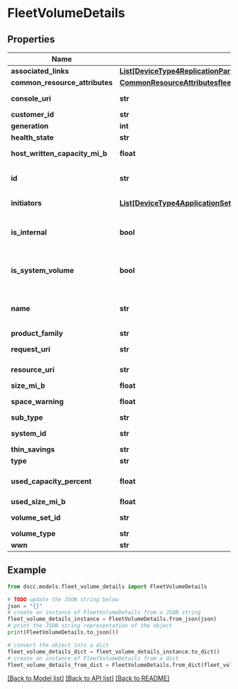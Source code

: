 # FleetVolumeDetails


## Properties

Name | Type | Description | Notes
------------ | ------------- | ------------- | -------------
**associated_links** | [**List[DeviceType4ReplicationPartnerCommonFieldsAssociatedLinksInner]**](DeviceType4ReplicationPartnerCommonFieldsAssociatedLinksInner.md) | Associated Links | [optional] 
**common_resource_attributes** | [**CommonResourceAttributesfleet**](CommonResourceAttributesfleet.md) |  | [optional] 
**console_uri** | **str** | consoleUri for detailed storage object | [optional] 
**customer_id** | **str** | customerId | [optional] 
**generation** | **int** | generation | [optional] 
**health_state** | **str** | Health State of volume.&#x60; | [optional] 
**host_written_capacity_mi_b** | **float** | Host written data size in MiB. | [optional] 
**id** | **str** | UUID string uniquely identifying the storage system object. | [optional] 
**initiators** | [**List[DeviceType4ApplicationSetDetailsInitiatorsInner]**](DeviceType4ApplicationSetDetailsInitiatorsInner.md) | Initiator details. This field is deprecated. | [optional] 
**is_internal** | **bool** | boolean value which specifies if it is a systemVolume or not &#x60;Filter&#x60; | [optional] 
**is_system_volume** | **bool** | boolean value which specifies if it is a systemVolume or not &#x60;Filter&#x60; | [optional] 
**name** | **str** | A user friendly name to identify the storage system volume (resourceName). | [optional] 
**product_family** | **str** | Product Family | [optional] 
**request_uri** | **str** | resourceUri for detailed volume object | [optional] 
**resource_uri** | **str** | resourceUri for detailed volume object | [optional] 
**size_mi_b** | **float** | Size in MiB | [optional] 
**space_warning** | **float** | User alloc space warning | [optional] 
**sub_type** | **str** | subType of the volume | [optional] 
**system_id** | **str** | SystemUid/Serial Number  of the array. | [optional] 
**thin_savings** | **str** | Thin savings | [optional] 
**type** | **str** | type | [optional] 
**used_capacity_percent** | **float** | Used capacity percentage of volume. &#x60;Filter, Sort&#x60; | [optional] 
**used_size_mi_b** | **float** | Size in MiB | [optional] 
**volume_set_id** | **str** | SystemUid/serialNumber of the volumeSet. | [optional] 
**volume_type** | **str** | VV Type | [optional] 
**wwn** | **str** | Volume wwn. | [optional] 

## Example

```python
from dscc.models.fleet_volume_details import FleetVolumeDetails

# TODO update the JSON string below
json = "{}"
# create an instance of FleetVolumeDetails from a JSON string
fleet_volume_details_instance = FleetVolumeDetails.from_json(json)
# print the JSON string representation of the object
print(FleetVolumeDetails.to_json())

# convert the object into a dict
fleet_volume_details_dict = fleet_volume_details_instance.to_dict()
# create an instance of FleetVolumeDetails from a dict
fleet_volume_details_from_dict = FleetVolumeDetails.from_dict(fleet_volume_details_dict)
```
[[Back to Model list]](../README.md#documentation-for-models) [[Back to API list]](../README.md#documentation-for-api-endpoints) [[Back to README]](../README.md)


